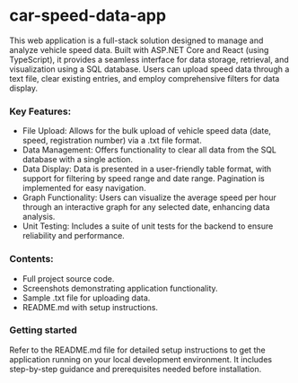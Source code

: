 # car-speed-data-app
This web application is a full-stack solution designed to manage and analyze vehicle speed data. Built with ASP.NET Core and React (using TypeScript), it provides a seamless interface for data storage, retrieval, and visualization using a SQL database. Users can upload speed data through a text file, clear existing entries, and employ comprehensive filters for data display.

### Key Features:

- File Upload: Allows for the bulk upload of vehicle speed data (date, speed, registration number) via a .txt file format.
- Data Management: Offers functionality to clear all data from the SQL database with a single action.
- Data Display: Data is presented in a user-friendly table format, with support for filtering by speed range and date range. Pagination is implemented for easy navigation.
- Graph Functionality: Users can visualize the average speed per hour through an interactive graph for any selected date, enhancing data analysis.
- Unit Testing: Includes a suite of unit tests for the backend to ensure reliability and performance.

### Contents: 

- Full project source code.
- Screenshots demonstrating application functionality.
- Sample .txt file for uploading data.
- README.md with setup instructions.

### Getting started

Refer to the README.md file for detailed setup instructions to get the application running on your local development environment. It includes step-by-step guidance and prerequisites needed before installation.
